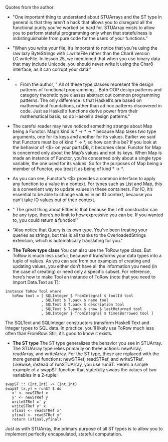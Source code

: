 Quotes from the author

* "One important thing to understand about STUArrays and the ST type in general is that they aren’t a hack that allows you to disregard all the functional purity you’ve worked so hard for. STUArray exists to allow you to perform stateful programming only when that statefulness is indistinguishable from pure code for the users of your functions."

* "When you write your file, it’s important to notice that you’re using the raw lazy ByteStrings with L.writeFile rather than the Char8 version LC.writeFile. In lesson 25, we mentioned that when you use binary data that may include Unicode, you should never write it using the Char8 interface, as it can corrupt your data."


* * From the author,
" All of these type classes represent the design patterns of functional programming
.. 
Both OOP design patterns and category theoretic type classes abstract out common programming patterns. The only difference is that Haskell’s are based on mathematical foundations, rather than ad hoc patterns discovered in code. Just as Haskell’s functions derive power from their mathematical basis, so do Haskell’s design patterns."


* The careful reader may have noticed something strange about Map being a Functor. Map’s kind is * -> * -> * because Map takes two type arguments, one for its keys and another for its values. Earlier we said that Functors must be of kind * -> *, so how can this be? If you look at the behavior of <$> on your partsDB, it becomes clear. Functor for Map is concerned only about the Map’s values and not its keys. When Map is made an instance of Functor, you’re concerned only about a single type variable, the one used for its values. So for the purposes of Map being a member of Functor, you treat it as being of kind * -> *.


* As you can see, Functor’s <$> provides a common interface to apply any function to a value in a context. For types such as List and Map, this is a convenient way to update values in these containers. For IO, it’s essential to be able to change values in an IO context, because you can’t take IO values out of their context.


* " The great thing about Either is that because the Left constructor can be any type, there’s no limit to how expressive you can be. If you wanted to, you could return a function!"

* "Also notice that Query is its own type. You’ve been treating your queries as strings, but this is all thanks to the OverloadedStrings extension, which is automatically translating for you."


* **The ToRow type class**
You can also use the ToRow type class. But ToRow is much less useful, because it transforms your data types into a tuple of values. As you can see from our examples of creating and updating values, you either don’t have all the information you need (in the case of creating) or need only a specific subset. For reference, here’s how to make Tool an instance of ToRow (note that you need to import Data.Text as T):

```
instance ToRow Tool where
   toRow tool = [ SQLInteger $ fromIntegral $ toolId tool
                , SQLText $ T.pack $ name tool
                , SQLText $ T.pack $ description tool
                , SQLText $ T.pack $ show $ lastReturned tool
                , SQLInteger $ fromIntegral $ timesBorrowed tool ]
```
                
The SQLText and SQLInteger constructors transform Haskell Text and Integer types to SQL data. In practice, you’ll likely use ToRow much less often than FromRow. Still, it’s good to know it exists.

*  **The ST type**
The ST type generalizes the behavior you see in STUArray. The STUArray type relies primarily on three actions: newArray, readArray, and writeArray. For the ST type, these are replaced with the more general functions: newSTRef, readSTRef, and writeSTRef. Likewise, instead of runSTUArray, you use runST. Here’s a simple example of a swapST function that statefully swaps the values of two variables in a 2-tuple:

```
swapST :: (Int,Int) -> (Int,Int)
swapST (x,y) = runST $ do
   x' <- newSTRef x
   y' <- newSTRef y
   writeSTRef x' y
   writeSTRef y' x
   xfinal <- readSTRef x'
   yfinal <- readSTRef y'
   return (xfinal,yfinal)
```

Just as with STUArray, the primary purpose of all ST types is to allow you to implement perfectly encapsulated, stateful computation.